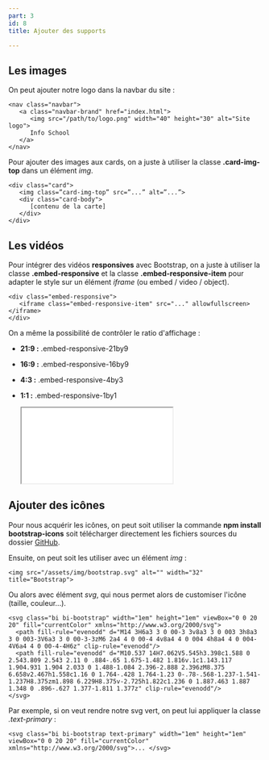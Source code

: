 ```yaml
---
part: 3
id: 8
title: Ajouter des supports

---
```

## Les images

On peut ajouter notre logo dans la navbar du site :

    <nav class="navbar">
       <a class="navbar-brand" href="index.html">
          <img src="/path/to/logo.png" width="40" height="30" alt="Site logo">
          Info School
       </a>
    </nav>

Pour ajouter des images aux cards, on a juste à utiliser la classe **.card-img-top** dans un élément _img_.

    <div class="card">
       <img class=”card-img-top” src=”...” alt=”...”>
       <div class="card-body">
          [contenu de la carte]
       </div>
    </div>

## Les vidéos

Pour intégrer des vidéos **responsives** avec Bootstrap, on a juste à utiliser la classe **.embed-responsive** et la classe **.embed-responsive-item** pour adapter le style sur un élément _iframe_ (ou embed / video / object).

    <div class="embed-responsive">
       <iframe class="embed-responsive-item" src="..." allowfullscreen> </iframe>
    </div>

On a même la possibilité de contrôler le ratio d'affichage :

* **21:9 :** .embed-responsive-21by9
* **16:9 :** .embed-responsive-16by9
* **4:3 :** .embed-responsive-4by3
* **1:1 :** .embed-responsive-1by1

    <div class="embed-responsive embed-responsive-16by9">
       <iframe class="embed-responsive-item" src="..." allowfullscreen> </iframe>
    </div>

## Ajouter des icônes

Pour nous acquérir les icônes, on peut soit utiliser la commande **npm install bootstrap-icons** soit télécharger directement les fichiers sources du dossier [GitHub](https://github.com/twbs/icons).

Ensuite, on peut soit les utiliser avec un élément _img_ :

    <img src="/assets/img/bootstrap.svg" alt="" width="32" title="Bootstrap">

Ou alors avec élément _svg_, qui nous permet alors de customiser l'icône (taille, couleur...).

    <svg class="bi bi-bootstrap" width="1em" height="1em" viewBox="0 0 20 20" fill="currentColor" xmlns="http://www.w3.org/2000/svg">
      <path fill-rule="evenodd" d="M14 3H6a3 3 0 00-3 3v8a3 3 0 003 3h8a3 3 0 003-3V6a3 3 0 00-3-3zM6 2a4 4 0 00-4 4v8a4 4 0 004 4h8a4 4 0 004-4V6a4 4 0 00-4-4H6z" clip-rule="evenodd"/>
      <path fill-rule="evenodd" d="M10.537 14H7.062V5.545h3.398c1.588 0 2.543.809 2.543 2.11 0 .884-.65 1.675-1.482 1.816v.1c1.143.117 1.904.931 1.904 2.033 0 1.488-1.084 2.396-2.888 2.396zM8.375 6.658v2.467h1.558c1.16 0 1.764-.428 1.764-1.23 0-.78-.568-1.237-1.541-1.237H8.375zm1.898 6.229H8.375v-2.725h1.822c1.236 0 1.887.463 1.887 1.348 0 .896-.627 1.377-1.811 1.377z" clip-rule="evenodd"/>
    </svg>
                

Par exemple, si on veut rendre notre svg vert, on peut lui appliquer la classe _.text-primary_ :

    <svg class="bi bi-bootstrap text-primary" width="1em" height="1em" viewBox="0 0 20 20" fill="currentColor" xmlns="http://www.w3.org/2000/svg">... </svg>
